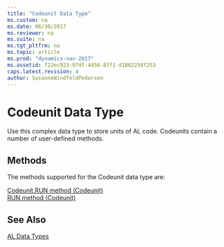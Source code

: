 ```yaml
---
title: "Codeunit Data Type"
ms.custom: na
ms.date: 06/30/2017
ms.reviewer: na
ms.suite: na
ms.tgt_pltfrm: na
ms.topic: article
ms.prod: "dynamics-nav-2017"
ms.assetid: f22ec923-97df-4456-8ff1-d1862258f253
caps.latest.revision: 4
author: SusanneWindfeldPedersen
---
```

# Codeunit Data Type
Use this complex data type to store units of AL code. Codeunits contain a number of user-defined methods.  

## Methods
The methods supported for the Codeunit data type are:

[Codeunit.RUN method (Codeunit)](../methods/devenv-codeunit.run-method-codeunit.md)   
[RUN method (Codeunit)](../methods/devenv-run-method-codeunit.md)
 
## See Also  
[AL Data Types](devenv-al-data-types.md)
